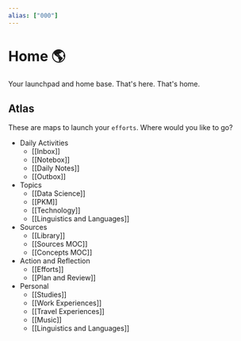 ```yaml
---
alias: ["000"]
---
```

# Home 🌎
Your launchpad and home base. That's here. That's home.

## Atlas 

These are maps to launch your `efforts`. Where would you like to go?

- Daily Activities
	- [[Inbox]]
	- [[Notebox]]
	- [[Daily Notes]]
	- [[Outbox]]
- Topics
	- [[Data Science]]
	- [[PKM]]
	- [[Technology]]
	- [[Linguistics and Languages]]
- Sources
	- [[Library]]
	- [[Sources MOC]]
	- [[Concepts MOC]]
- Action and Reflection
	- [[Efforts]]
	- [[Plan and Review]]
- Personal
	- [[Studies]]
	- [[Work Experiences]]
	- [[Travel Experiences]]
	- [[Music]]
	- [[Linguistics and Languages]]

